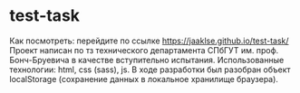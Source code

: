 # test-task
Как посмотреть:
  перейдите по ссылке https://jaaklse.github.io/test-task/
Проект написан по тз технического департамента СПбГУТ им. проф. Бонч-Бруевича в качестве вступительно испытания.
Использованные технологии: html, css (sass), js.
В ходе разработки был разобран объект localStorage (сохранение данных в локальное хранилище браузера).
